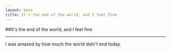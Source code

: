 ```yaml
---
layout: base
title: It's the end of the world, and I feel fine
---
```


##It's the end of the world, and I feel fine
***

I was amazed by how much the world didn't end today.
